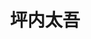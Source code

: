 ---
title: 坪内太吾
avatar: https://lh3.googleusercontent.com/--hLv7qz1x70/WsblN7vsIcI/AAAAAAAAEa4/YqPRzfAc9j8ERxFps5sUwEng0rpxq5hAgCE0YBhgL/s400-p/DSC06545.jpg
category: 04_B
school_year: 2
---
